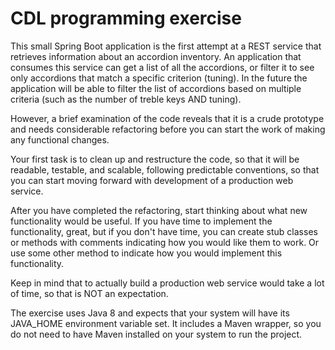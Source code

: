 # CDL programming exercise

This small Spring Boot application is the first attempt at a REST service that retrieves information about an accordion inventory. 
An application that consumes this service can get a list of all the accordions, or filter it to see only accordions that match a specific criterion (tuning).
In the future the application will be able to filter the list of accordions based on multiple criteria (such as the number of treble keys AND tuning).

However, a brief examination of the code reveals that it is a crude prototype and needs considerable refactoring before you can start the work of making any functional changes.

Your first task is to clean up and restructure the code, so that it will be readable, testable, and scalable, following predictable conventions, so that you can start moving forward with development of a production web service. 

After you have completed the refactoring, start thinking about what new functionality would be useful. If you have time to implement the functionality, great, but if you don't have time, you can create stub classes or methods with comments indicating how you would like them to work. Or use some other method to indicate how you would implement this functionality.

Keep in mind that to actually build a production web service would take a lot of time, so that is NOT an expectation.

The exercise uses Java 8 and expects that your system will have its JAVA_HOME environment variable set. It includes a Maven wrapper, 
so you do not need to have Maven installed on your system to run the project.

